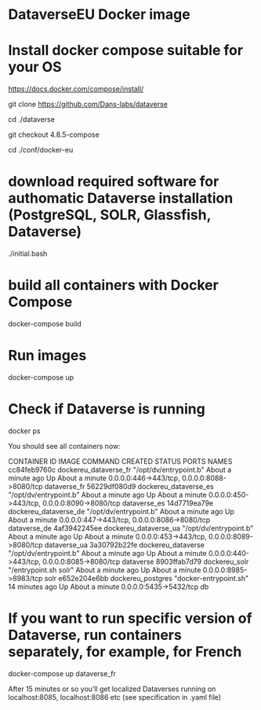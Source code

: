 DataverseEU Docker image
===============
# Install docker compose suitable for your OS
https://docs.docker.com/compose/install/
 
git clone https://github.com/Dans-labs/dataverse

cd ./dataverse

git checkout 4.8.5-compose

cd ./conf/docker-eu
 
# download required software for authomatic Dataverse installation (PostgreSQL, SOLR, Glassfish, Dataverse)
./initial.bash
# build all containers with Docker Compose
docker-compose build
# Run images
docker-compose up
# Check if Dataverse is running
docker ps

You should see all containers now:

CONTAINER ID        IMAGE                                 COMMAND                  CREATED              STATUS              PORTS                                          NAMES
cc84feb9760c        dockereu_dataverse_fr                 "/opt/dv/entrypoint.b"   About a minute ago   Up About a minute   0.0.0.0:446->443/tcp, 0.0.0.0:8088->8080/tcp   dataverse_fr
56229df080d9        dockereu_dataverse_es                 "/opt/dv/entrypoint.b"   About a minute ago   Up About a minute   0.0.0.0:450->443/tcp, 0.0.0.0:8090->8080/tcp   dataverse_es
14d7719ea79e        dockereu_dataverse_de                 "/opt/dv/entrypoint.b"   About a minute ago   Up About a minute   0.0.0.0:447->443/tcp, 0.0.0.0:8086->8080/tcp   dataverse_de
4af3942245ee        dockereu_dataverse_ua                 "/opt/dv/entrypoint.b"   About a minute ago   Up About a minute   0.0.0.0:453->443/tcp, 0.0.0.0:8089->8080/tcp   dataverse_ua
3a30792b22fe        dockereu_dataverse                    "/opt/dv/entrypoint.b"   About a minute ago   Up About a minute   0.0.0.0:440->443/tcp, 0.0.0.0:8085->8080/tcp   dataverse
8903ffab7d79        dockereu_solr                         "/entrypoint.sh solr"    About a minute ago   Up About a minute   0.0.0.0:8985->8983/tcp                         solr
e652e204e6bb        dockereu_postgres                     "docker-entrypoint.sh"   14 minutes ago       Up About a minute   0.0.0.0:5435->5432/tcp                         db

# If you want to run specific version of Dataverse, run containers separately, for example, for French
docker-compose up dataverse_fr
 
After 15 minutes or so you’ll get localized Dataverses running on localhost:8085, localhost:8086 etc (see specification in .yaml file)
